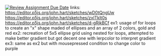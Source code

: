[![Review Assignment Due Date](https://classroom.github.com/assets/deadline-readme-button-8d59dc4de5201274e310e4c54b9627a8934c3b88527886e3b421487c677d23eb.svg)](https://classroom.github.com/a/VOKVqSaw)
links: https://editor.p5js.org/john.hart/sketches/wD0tQngUw https://editor.p5js.org/john.hart/sketches/zxITkIt0s https://editor.p5js.org/john.hart/sketches/d-gRjkBCf
ex1: usage of for loops to create an "x" shape maded of ellipses and an array of 2 colors, gold and red
ex2: recreation of 5x5 ellipse grid using nested for loops, attempted to make better gradient but got decent one with lerpcolor to interpret gradient
ex3: same as ex2 but with mousepressed condition to change color to purple

